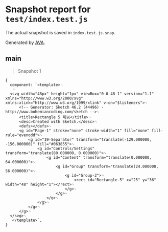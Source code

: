 # Snapshot report for `test/index.test.js`

The actual snapshot is saved in `index.test.js.snap`.

Generated by [AVA](https://ava.li).

## main

> Snapshot 1

    {
      component: `<template>␊
       ␊
      <svg width="48px" height="1px" viewBox="0 0 48 1" version="1.1" xmlns="http://www.w3.org/2000/svg" xmlns:xlink="http://www.w3.org/1999/xlink" v-on="$listeners">␊
          <!-- Generator: Sketch 46.2 (44496) - http://www.bohemiancoding.com/sketch -->␊
          <title>Rectangle 5 可以</title>␊
          <desc>Created with Sketch.</desc>␊
          <defs></defs>␊
          <g id="Page-1" stroke="none" stroke-width="1" fill="none" fill-rule="evenodd">␊
              <g id="19-Separator" transform="translate(-129.000000, -156.000000)" fill="#063855">␊
                  <g id="Controls/Settings" transform="translate(80.000000, 0.000000)">␊
                      <g id="Content" transform="translate(0.000000, 64.000000)">␊
                          <g id="Group" transform="translate(24.000000, 56.000000)">␊
                              <g id="Group-2">␊
                                  <rect id="Rectangle-5" x="25" y="36" width="48" height="1"></rect>␊
                              </g>␊
                          </g>␊
                      </g>␊
                  </g>␊
              </g>␊
          </g>␊
      </svg>␊
       </template>`,
    }
